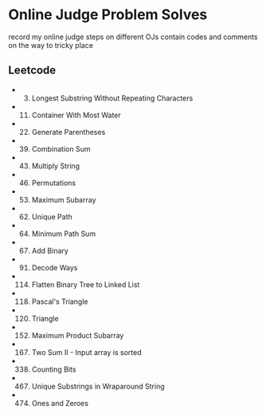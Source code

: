 # Online Judge Problem Solves

record my online judge steps on different OJs
contain codes and comments on the way to tricky place

## Leetcode

- 3. Longest Substring Without Repeating Characters
- 11. Container With Most Water
- 22. Generate Parentheses
- 39. Combination Sum
- 43. Multiply String
- 46. Permutations
- 53. Maximum Subarray
- 62. Unique Path
- 64. Minimum Path Sum
- 67. Add Binary
- 91. Decode Ways
- 114. Flatten Binary Tree to Linked List
- 118. Pascal's Triangle
- 120. Triangle
- 152. Maximum Product Subarray
- 167. Two Sum II - Input array is sorted
- 338. Counting Bits
- 467. Unique Substrings in Wraparound String
- 474. Ones and Zeroes
